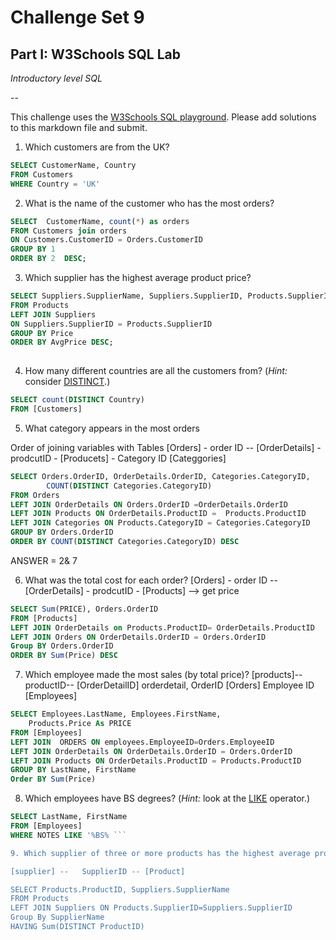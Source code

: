 # Challenge Set 9
## Part I: W3Schools SQL Lab

*Introductory level SQL*

--

This challenge uses the [W3Schools SQL playground](http://www.w3schools.com/sql/trysql.asp?filename=trysql_select_all). Please add solutions to this markdown file and submit.

1. Which customers are from the UK?

``` sql
SELECT CustomerName, Country
FROM Customers
WHERE Country = 'UK'
```

2. What is the name of the customer who has the most orders?

```sql
SELECT  CustomerName, count(*) as orders 
FROM Customers join orders
ON Customers.CustomerID = Orders.CustomerID
GROUP BY 1
ORDER BY 2  DESC;
```

3. Which supplier has the highest average product price?
```sql
SELECT Suppliers.SupplierName, Suppliers.SupplierID, Products.SupplierID, AVG(Products.Price) AS AvgPrice
FROM Products 
LEFT JOIN Suppliers
ON Suppliers.SupplierID = Products.SupplierID
GROUP BY Price
ORDER BY AvgPrice DESC;
	
```
4. How many different countries are all the customers from? (*Hint:* consider [DISTINCT](http://www.w3schools.com/sql/sql_distinct.asp).)
```sql
SELECT count(DISTINCT Country)  
FROM [Customers]
```

5. What category appears in the most orders

Order of joining variables with Tables
[Orders] - order ID -- [OrderDetails] - prodcutID - [Producets] - Category ID [Categgories]
```sql
SELECT Orders.OrderID, OrderDetails.OrderID, Categories.CategoryID,
		COUNT(DISTINCT Categories.CategoryID)
FROM Orders
LEFT JOIN OrderDetails ON Orders.OrderID =OrderDetails.OrderID
LEFT JOIN Products ON OrderDetails.ProductID =  Products.ProductID
LEFT JOIN Categories ON Products.CategoryID = Categories.CategoryID
GROUP BY Orders.OrderID
ORDER BY COUNT(DISTINCT Categories.CategoryID) DESC
```
ANSWER =  2& 7

6. What was the total cost for each order?
[Orders] - order ID -- [OrderDetails] - prodcutID - [Products] --> get price

```sql
SELECT Sum(PRICE), Orders.OrderID
FROM [Products]
LEFT JOIN OrderDetails on Products.ProductID= OrderDetails.ProductID
LEFT JOIN Orders ON OrderDetails.OrderID = Orders.OrderID
Group BY Orders.OrderID 
ORDER BY Sum(Price) DESC
```

7. Which employee made the most sales (by total price)?
[products]-- productID-- [OrderDetailID] orderdetail, OrderID [Orders] Employee ID [Employees]

```sql
SELECT Employees.LastName, Employees.FirstName, 
	Products.Price As PRICE
FROM [Employees]
LEFT JOIN  ORDERS ON employees.EmployeeID=Orders.EmployeeID
LEFT JOIN OrderDetails ON OrderDetails.OrderID = Orders.OrderID
LEFT JOIN Products ON OrderDetails.ProductID = Products.ProductID
GROUP BY LastName, FirstName
Order BY Sum(Price)
```


8. Which employees have BS degrees? (*Hint:* look at the [LIKE](http://www.w3schools.com/sql/sql_like.asp) operator.)
```sql
SELECT LastName, FirstName
FROM [Employees]
WHERE NOTES LIKE '%BS% ```

9. Which supplier of three or more products has the highest average product price? (*Hint:* look at the [HAVING](http://www.w3schools.com/sql/sql_having.asp) operator.)

[supplier] -- 	SupplierID -- [Product]

SELECT Products.ProductID, Suppliers.SupplierName
FROM Products
LEFT JOIN Suppliers ON Products.SupplierID=Suppliers.SupplierID
Group By SupplierName
HAVING Sum(DISTINCT ProductID) 

